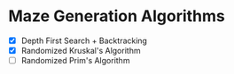 # Maze Generation Algorithms

- [X] Depth First Search + Backtracking
- [X] Randomized Kruskal's Algorithm
- [ ] Randomized Prim's Algorithm
